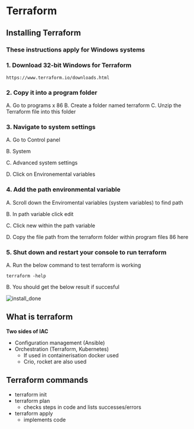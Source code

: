 # Terraform

## Installing Terraform

### These instructions apply for Windows systems

### 1. Download 32-bit Windows for Terraform

```https://www.terraform.io/downloads.html```

### 2. Copy it into a program folder

A. Go to programs x 86
B. Create a folder named terraform
C. Unzip the Terraform file into this folder

### 3. Navigate to system settings 

A. Go to Control panel

B. System

C. Advanced system settings

D. Click on Environemental variables

### 4. Add the path environmental variable

A. Scroll down the Enviromental variables (system variables) to find path

B. In path variable click edit

C. Click new within the path variable

D. Copy the file path from the terraform folder within program files 86 here

### 5. Shut down and restart your console to run terraform

A. Run the below command to test terraform is working

```terraform -help```

B. You should get the below result if succesful

![install_done](images/installation_succesful.PNG)

## What is terraform

**Two sides of IAC**

- Configuration management (Ansible)
- Orchestration (Terraform, Kubernetes)
	- If used in containerisation docker used
	- Crio, rocket are also used

## Terraform commands

- terraform init
- terraform plan
	- checks steps in code and lists successes/errors
- terraform apply
	- implements code
